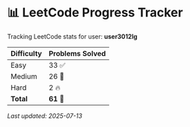 
# 📊 LeetCode Progress Tracker

Tracking LeetCode stats for user: **user3012lg**

| Difficulty | Problems Solved |
|------------|------------------|
| Easy       | 33 ✅        |
| Medium     | 26 🔁      |
| Hard       | 2 🔥        |
| **Total**  | **61** 💯    |

_Last updated: 2025-07-13_
